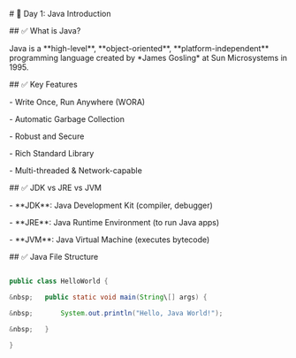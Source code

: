 \# 🚀 Day 1: Java Introduction



\## ✅ What is Java?

Java is a \*\*high-level\*\*, \*\*object-oriented\*\*, \*\*platform-independent\*\* programming language created by \*James Gosling\* at Sun Microsystems in 1995.



\## ✅ Key Features

\- Write Once, Run Anywhere (WORA)

\- Automatic Garbage Collection

\- Robust and Secure

\- Rich Standard Library

\- Multi-threaded \& Network-capable



\## ✅ JDK vs JRE vs JVM

\- \*\*JDK\*\*: Java Development Kit (compiler, debugger)

\- \*\*JRE\*\*: Java Runtime Environment (to run Java apps)

\- \*\*JVM\*\*: Java Virtual Machine (executes bytecode)



\## ✅ Java File Structure

```java

public class HelloWorld {

&nbsp;   public static void main(String\[] args) {

&nbsp;       System.out.println("Hello, Java World!");

&nbsp;   }

}



